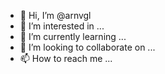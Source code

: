 - 👋 Hi, I’m @arnvgl
- 👀 I’m interested in ...
- 🌱 I’m currently learning ...
- 💞️ I’m looking to collaborate on ...
- 📫 How to reach me ...

<!---
arnvgl/arnvgl is a ✨ special ✨ repository because its `README.md` (this file) appears on your GitHub profile.
You can click the Preview link to take a look at your changes.
--->

